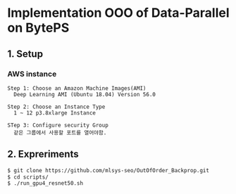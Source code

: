 # Implementation OOO of Data-Parallel on BytePS

## 1. Setup

### AWS instance
```
Step 1: Choose an Amazon Machine Images(AMI)
  Deep Learning AMI (Ubuntu 18.04) Version 56.0 
```

```
Step 2: Choose an Instance Type 
  1 ~ 12 p3.8xlarge Instance
```

```
STep 3: Configure security Group
  같은 그룹에서 사용할 포트를 열어야함.
```

## 2. Expreriments

```bash
$ git clone https://github.com/mlsys-seo/OutOfOrder_Backprop.git
$ cd scripts/
$ ./run_gpu4_resnet50.sh
```

